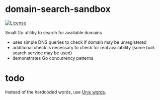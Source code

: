 # domain-search-sandbox

[![License](https://img.shields.io/badge/license-BSD--2--Clause--Patent-orange.svg)](https://github.com/acim/domain-search-sandbox/blob/main/LICENSE)

Small Go utilitiy to search for available domains

- uses simple DNS queries to check if domain may be unregistered
- additional check is necessary to check for real availability (some bulk search service may be used)
- demonstrates Go concurrency patterns

# todo

Instead of the hardcoded words, use [Unix words](<https://en.m.wikipedia.org/wiki/Words_(Unix)>).
